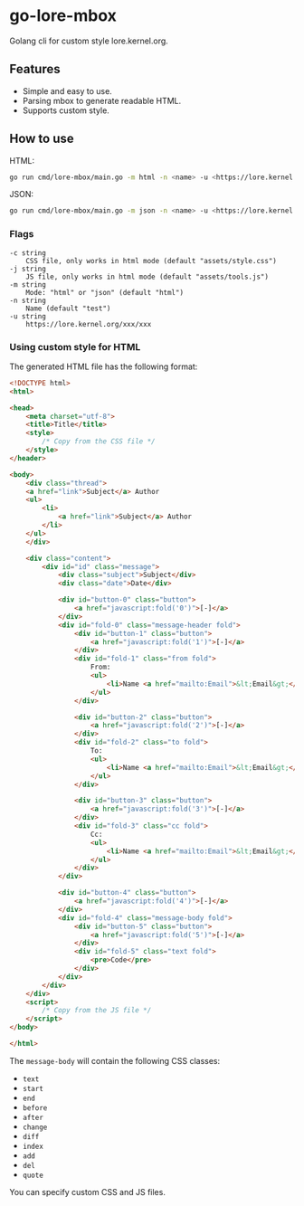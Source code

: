 # go-lore-mbox

Golang cli for custom style lore.kernel.org.

## Features

- Simple and easy to use.
- Parsing mbox to generate readable HTML.
- Supports custom style.

## How to use

HTML:

```bash
go run cmd/lore-mbox/main.go -m html -n <name> -u <https://lore.kernel.org/xxx/xxx>
```

JSON:

```bash
go run cmd/lore-mbox/main.go -m json -n <name> -u <https://lore.kernel.org/xxx/xxx>
```

### Flags

```text
-c string
    CSS file, only works in html mode (default "assets/style.css")
-j string
    JS file, only works in html mode (default "assets/tools.js")
-m string
    Mode: "html" or "json" (default "html")
-n string
    Name (default "test")
-u string
    https://lore.kernel.org/xxx/xxx
```

### Using custom style for HTML

The generated HTML file has the following format:

```html
<!DOCTYPE html>
<html>

<head>
    <meta charset="utf-8">
    <title>Title</title>
    <style>
        /* Copy from the CSS file */
    </style>
</header>

<body>
    <div class="thread">
    <a href="link">Subject</a> Author
    <ul>
        <li>
            <a href="link">Subject</a> Author
        </li>
    </ul>
    </div>

    <div class="content">
        <div id="id" class="message">
            <div class="subject">Subject</div>
            <div class="date">Date</div>

            <div id="button-0" class="button">
                <a href="javascript:fold('0')">[-]</a>
            </div>
            <div id="fold-0" class="message-header fold">
                <div id="button-1" class="button">
                    <a href="javascript:fold('1')">[-]</a>
                </div>
                <div id="fold-1" class="from fold">
                    From:
                    <ul>
                        <li>Name <a href="mailto:Email">&lt;Email&gt;</a></li>
                    </ul>
                </div>

                <div id="button-2" class="button">
                    <a href="javascript:fold('2')">[-]</a>
                </div>
                <div id="fold-2" class="to fold">
                    To:
                    <ul>
                        <li>Name <a href="mailto:Email">&lt;Email&gt;</a></li>
                    </ul>
                </div>

                <div id="button-3" class="button">
                    <a href="javascript:fold('3')">[-]</a>
                </div>
                <div id="fold-3" class="cc fold">
                    Cc:
                    <ul>
                        <li>Name <a href="mailto:Email">&lt;Email&gt;</a></li>
                    </ul>
                </div>
            </div>

            <div id="button-4" class="button">
                <a href="javascript:fold('4')">[-]</a>
            </div>
            <div id="fold-4" class="message-body fold">
                <div id="button-5" class="button">
                    <a href="javascript:fold('5')">[-]</a>
                </div>
                <div id="fold-5" class="text fold">
                    <pre>Code</pre>
                </div>
            </div>
        </div>
    </div>
    <script>
        /* Copy from the JS file */
    </script>
</body>

</html>
```

The `message-body` will contain the following CSS classes:

- `text`
- `start`
- `end`
- `before`
- `after`
- `change`
- `diff`
- `index`
- `add`
- `del`
- `quote`

You can specify custom CSS and JS files.
